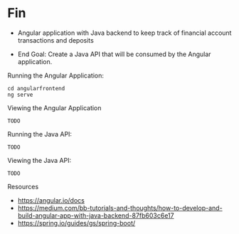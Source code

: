 # Fin

* Angular application with Java backend to keep track of financial account transactions and deposits


* End Goal: Create a Java API that will be consumed by the Angular application. 

Running the Angular Application:
```
cd angularfrontend
ng serve
```

Viewing the Angular Application
```
TODO
```

Running the Java API:
```
TODO
```

Viewing the Java API:
```
TODO
```

Resources
* https://angular.io/docs
* https://medium.com/bb-tutorials-and-thoughts/how-to-develop-and-build-angular-app-with-java-backend-87fb603c6e17
* https://spring.io/guides/gs/spring-boot/
